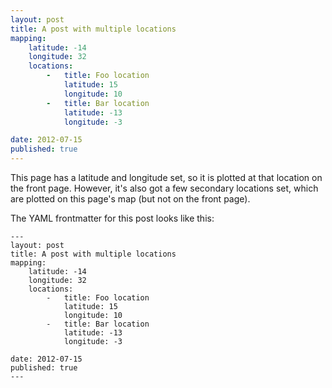 ```yaml
---
layout: post
title: A post with multiple locations
mapping:
    latitude: -14
    longitude: 32
    locations:
        -   title: Foo location
            latitude: 15
            longitude: 10
        -   title: Bar location
            latitude: -13
            longitude: -3

date: 2012-07-15
published: true
---
```


This page has a latitude and longitude set, so it is plotted at that location on the front page. However, it's also got a few secondary locations set, which are plotted on this page's map (but not on the front page).

The YAML frontmatter for this post looks like this:

    ---
    layout: post
    title: A post with multiple locations
    mapping:
        latitude: -14
        longitude: 32
        locations:
            -   title: Foo location
                latitude: 15
                longitude: 10
            -   title: Bar location
                latitude: -13
                longitude: -3

    date: 2012-07-15
    published: true
    ---